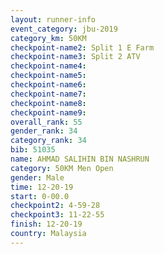 ```yaml
---
layout: runner-info 
event_category: jbu-2019 
category_km: 50KM 
checkpoint-name2: Split 1 E Farm 
checkpoint-name3: Split 2 ATV 
checkpoint-name4: 
checkpoint-name5: 
checkpoint-name6: 
checkpoint-name7: 
checkpoint-name8: 
checkpoint-name9: 
overall_rank: 55
gender_rank: 34
category_rank: 34
bib: 51035
name: AHMAD SALIHIN BIN NASHRUN
category: 50KM Men Open
gender: Male
time: 12-20-19
start: 0-00.0
checkpoint2: 4-59-28
checkpoint3: 11-22-55
finish: 12-20-19
country: Malaysia
---
```

